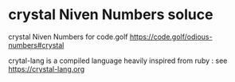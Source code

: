 # crystal  Niven Numbers soluce

crystal Niven Numbers for code.golf https://code.golf/odious-numbers#crystal

crytal-lang is a compiled language heavily inspired from ruby : see https://crystal-lang.org

